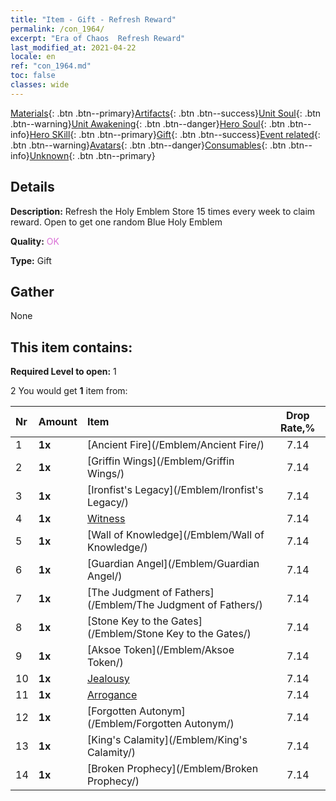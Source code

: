 ```yaml
---
title: "Item - Gift - Refresh Reward"
permalink: /con_1964/
excerpt: "Era of Chaos  Refresh Reward"
last_modified_at: 2021-04-22
locale: en
ref: "con_1964.md"
toc: false
classes: wide
---
```

 [Materials](/Items/){: .btn .btn--primary}[Artifacts](/Items/Artifacts/){: .btn .btn--success}[Unit Soul](/Items/UnitSoul/){: .btn .btn--warning}[Unit Awakening](/Items/UnitAwakening/){: .btn .btn--danger}[Hero Soul](/Items/HeroSoul/){: .btn .btn--info}[Hero SKill](/Items/HeroSkill/){: .btn .btn--primary}[Gift](/Items/Gift/){: .btn .btn--success}[Event related](/Items/Events/){: .btn .btn--warning}[Avatars](/Items/Avatars/){: .btn .btn--danger}[Consumables](/Items/Consumables/){: .btn .btn--info}[Unknown](/Items/Unknown/){: .btn .btn--primary}

## Details
 **Description:** Refresh the Holy Emblem Store 15 times every week to claim reward. Open to get one random Blue Holy Emblem

 **Quality:** <span style="color: #DA70D6">OK</span>

 **Type:** Gift

## Gather

  None

## This item contains:

 **Required Level to open:** 1

 2 You would get **1** item  from:

  | Nr | Amount |     Item    | Drop Rate,% |
  |:---|:-------|:------------|:---------:|
  | 1 |  **1x** | [Ancient Fire](/Emblem/Ancient Fire/) | 7.14 | 
  | 2 |  **1x** | [Griffin Wings](/Emblem/Griffin Wings/) | 7.14 | 
  | 3 |  **1x** | [Ironfist's Legacy](/Emblem/Ironfist's Legacy/) | 7.14 | 
  | 4 |  **1x** | [Witness](/Emblem/Witness/) | 7.14 | 
  | 5 |  **1x** | [Wall of Knowledge](/Emblem/Wall of Knowledge/) | 7.14 | 
  | 6 |  **1x** | [Guardian Angel](/Emblem/Guardian Angel/) | 7.14 | 
  | 7 |  **1x** | [The Judgment of Fathers](/Emblem/The Judgment of Fathers/) | 7.14 | 
  | 8 |  **1x** | [Stone Key to the Gates](/Emblem/Stone Key to the Gates/) | 7.14 | 
  | 9 |  **1x** | [Aksoe Token](/Emblem/Aksoe Token/) | 7.14 | 
  | 10 |  **1x** | [Jealousy](/Emblem/Jealousy/) | 7.14 | 
  | 11 |  **1x** | [Arrogance](/Emblem/Arrogance/) | 7.14 | 
  | 12 |  **1x** | [Forgotten Autonym](/Emblem/Forgotten Autonym/) | 7.14 | 
  | 13 |  **1x** | [King's Calamity](/Emblem/King's Calamity/) | 7.14 | 
  | 14 |  **1x** | [Broken Prophecy](/Emblem/Broken Prophecy/) | 7.14 | 
